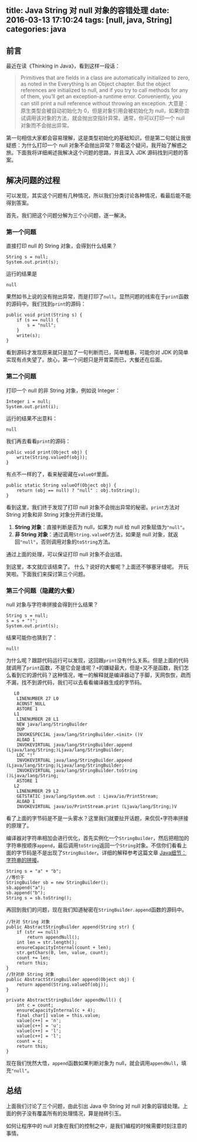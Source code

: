 title: Java String 对 null 对象的容错处理
date: 2016-03-13 17:10:24
tags: [null, java, String]
categories: java
---

## 前言
最近在读《Thinking in Java》，看到这样一段话：
> Primitives that are fields in a class are automatically initialized to zero, as noted in the Everything Is an Object chapter. But the object references are initialized to null, and if you try to call methods for any of them, you’ll get an exception-a runtime error. Conveniently, you can still print a null reference without throwing an exception.
大意是：原生类型会被自动初始化为 0，但是对象引用会被初始化为 null，如果你尝试调用该对象的方法，就会抛出空指针异常。通常，你可以打印一个 null 对象而不会抛出异常。

第一句相信大家都会容易理解，这是类型初始化的基础知识，但是第二句就让我很疑惑：为什么打印一个 null 对象不会抛出异常？带着这个疑问，我开始了解惑之旅。下面我将详细阐述我解决这个问题的思路，并且深入 JDK 源码找到问题的答案。

## 解决问题的过程
可以发现，其实这个问题有几种情况，所以我们分类讨论各种情况，看最后能不能得到答案。

首先，我们把这个问题分解为三个小问题，逐一解决。

### 第一个问题
直接打印 null 的 String 对象，会得到什么结果？

    String s = null;
    System.out.print(s);

运行的结果是

    null

果然如书上说的没有抛出异常，而是打印了`null`。显然问题的线索在于`print`函数的源码中。我们找到`print`的源码：

    public void print(String s) {
        if (s == null) {
            s = "null";
        }
        write(s);
    }

看到源码才发现原来就只是加了一句判断而已，简单粗暴，可能你对 JDK 的简单实现有点失望了。放心，第一个问题只是开胃菜而已，大餐还在后面。

### 第二个问题
打印一个 null 的非 String 对象，例如说 Integer：

    Integer i = null;
    System.out.print(i);

运行的结果不出意料：

    null

我们再去看看`print`的源码：

    public void print(Object obj) {
        write(String.valueOf(obj));
    }

有点不一样的了，看来秘密藏在`valueOf`里面。

    public static String valueOf(Object obj) {
        return (obj == null) ? "null" : obj.toString();
    }

看到这里，我们终于发现了打印 null 对象不会抛出异常的秘密。`print`方法对 String 对象和非 String 对象分开进行处理。

1. **String 对象**：直接判断是否为 null，如果为 null 给 null 对象赋值为`"null"`。
2. **非 String 对象**：通过调用`String.valueOf`方法，如果是 null 对象，就返回`"null"`，否则调用对象的`toString`方法。

通过上面的处理，可以保证打印 null 对象不会出错。

到这里，本文就应该结束了。
什么？说好的大餐呢？上面还不够塞牙缝呢。
开玩笑啦。下面我们来探讨第三个问题。

### 第三个问题（隐藏的大餐）
null 对象与字符串拼接会得到什么结果？

    String s = null;
    s = s + "!";
    System.out.print(s);

结果可能你也猜到了：

    null!

为什么呢？跟踪代码运行可以发现，这回跟`print`没有什么关系。但是上面的代码就调用了`print`函数，不是它会是谁呢？`+`的嫌疑最大，但是`+`又不是函数，我们怎么看到它的源代码？这种情况，唯一的解释就是编译器动了手脚，天网恢恢，疏而不漏，找不到源代码，我们可以去看看编译器生成的字节码。

       L0
        LINENUMBER 27 L0
        ACONST_NULL
        ASTORE 1
       L1
        LINENUMBER 28 L1
        NEW java/lang/StringBuilder
        DUP
        INVOKESPECIAL java/lang/StringBuilder.<init> ()V
        ALOAD 1
        INVOKEVIRTUAL java/lang/StringBuilder.append (Ljava/lang/String;)Ljava/lang/StringBuilder;
        LDC "!"
        INVOKEVIRTUAL java/lang/StringBuilder.append (Ljava/lang/String;)Ljava/lang/StringBuilder;
        INVOKEVIRTUAL java/lang/StringBuilder.toString ()Ljava/lang/String;
        ASTORE 1
       L2
        LINENUMBER 29 L2
        GETSTATIC java/lang/System.out : Ljava/io/PrintStream;
        ALOAD 1
        INVOKEVIRTUAL java/io/PrintStream.print (Ljava/lang/String;)V

看了上面的字节码是不是一头雾水？这里我们就要扯开话题，来侃侃`+`字符串拼接的原理了。

编译器对字符串相加会进行优化，首先实例化一个`StringBuilder`，然后把相加的字符串按顺序`append`，最后调用`toString`返回一个`String`对象。不信你们看看上面的字节码是不是出现了`StringBuilder`。详细的解释参考这篇文章 [Java细节：字符串的拼接][1]。

    String s = "a" + "b";
    //等价于
    StringBuilder sb = new StringBuilder();
    sb.append("a");
    sb.append("b");
    String s = sb.toString();

再回到我们的问题，现在我们知道秘密在`StringBuilder.append`函数的源码中。

    //针对 String 对象
    public AbstractStringBuilder append(String str) {
        if (str == null)
            return appendNull();
        int len = str.length();
        ensureCapacityInternal(count + len);
        str.getChars(0, len, value, count);
        count += len;
        return this;
    }
    //针对非 String 对象
    public AbstractStringBuilder append(Object obj) {
        return append(String.valueOf(obj));
    }

    private AbstractStringBuilder appendNull() {
        int c = count;
        ensureCapacityInternal(c + 4);
        final char[] value = this.value;
        value[c++] = 'n';
        value[c++] = 'u';
        value[c++] = 'l';
        value[c++] = 'l';
        count = c;
        return this;
    }

现在我们恍然大悟，`append`函数如果判断对象为 null，就会调用`appendNull`，填充`"null"`。

## 总结
上面我们讨论了三个问题，由此引出 Java 中 String 对 null 对象的容错处理。上面的例子没有覆盖所有的处理情况，算是抛砖引玉。

如何让程序中的 null 对象在我们的控制之中，是我们编程的时候需要时刻注意的事情。

  [1]: http://droidyue.com/blog/2014/08/30/java-details-string-concatenation/